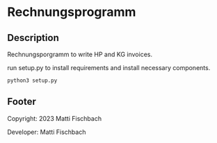 # Rechnungsprogramm

## Description
Rechnungsporgramm to write HP and KG invoices.

run setup.py to install requirements and install necessary components.

```
python3 setup.py
```

## Footer
Copyright: 2023 Matti Fischbach

Developer: Matti Fischbach

